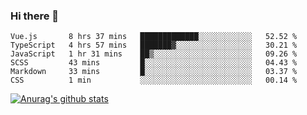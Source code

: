 ### Hi there 👋



<!--
**webB1an/webB1an** is a ✨ _special_ ✨ repository because its `README.md` (this file) appears on your GitHub profile.

Here are some ideas to get you started:

- 🔭 I’m currently working on ...
- 🌱 I’m currently learning ...
- 👯 I’m looking to collaborate on ...
- 🤔 I’m looking for help with ...
- 💬 Ask me about ...
- 📫 How to reach me: ...
- 😄 Pronouns: ...
- ⚡ Fun fact: ...
-->

<!--START_SECTION:waka-->

```text
Vue.js       8 hrs 37 mins   █████████████░░░░░░░░░░░░   52.52 %
TypeScript   4 hrs 57 mins   ███████▓░░░░░░░░░░░░░░░░░   30.21 %
JavaScript   1 hr 31 mins    ██▒░░░░░░░░░░░░░░░░░░░░░░   09.26 %
SCSS         43 mins         █░░░░░░░░░░░░░░░░░░░░░░░░   04.43 %
Markdown     33 mins         █░░░░░░░░░░░░░░░░░░░░░░░░   03.37 %
CSS          1 min           ░░░░░░░░░░░░░░░░░░░░░░░░░   00.14 %
```

<!--END_SECTION:waka-->


[![Anurag's github stats](https://github-readme-stats.vercel.app/api?username=webB1an&show_icons=true&theme=radical)](https://github.com/anuraghazra/github-readme-stats)

